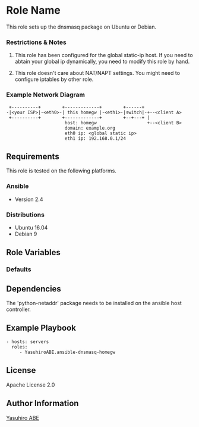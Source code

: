 Role Name
=========

This role sets up the dnsmasq package on Ubuntu or Debian.

### Restrictions & Notes
1. This role has been configured for the global static-ip host.
If you need to abtain your global ip dynamically, you need to modify this role by hand.

2. This role doesn't care about NAT/NAPT settings.
You might need to configure iptables by other role.

### Example Network Diagram

     +----------+        +-------------+        +------+
    -|<your ISP>|-<eth0>-| this homegw |-<eth1>-|switch|-+--<client A>
     +----------+        +-------------+        +--+---+ |
                          host: homegw                   +--<client B>
                          domain: example.org
						  eth0 ip: <global static ip>
						  eth1 ip: 192.168.0.1/24

Requirements
------------

This role is tested on the following platforms.

### Ansible
- Version 2.4

### Distributions
- Ubuntu 16.04
- Debian 9


Role Variables
--------------

### Defaults


Dependencies
------------

The 'python-netaddr' package needs to be installed on the ansible host controller.

Example Playbook
----------------

    - hosts: servers
      roles:
         - YasuhiroABE.ansible-dnsmasq-homegw

License
-------

Apache License 2.0

Author Information
------------------

[Yasuhiro ABE](http://www.yasundial.org/foaf.xml)

